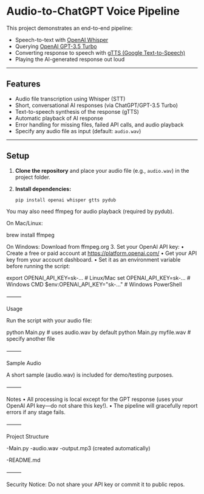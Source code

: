 # Audio-to-ChatGPT Voice Pipeline

This project demonstrates an end-to-end pipeline:
- Speech-to-text with [OpenAI Whisper](https://github.com/openai/whisper)
- Querying [OpenAI GPT-3.5 Turbo](https://platform.openai.com/docs/guides/gpt)
- Converting response to speech with [gTTS (Google Text-to-Speech)](https://gtts.readthedocs.io/)
- Playing the AI-generated response out loud

---

## Features

- Audio file transcription using Whisper (STT)
- Short, conversational AI responses (via ChatGPT/GPT-3.5 Turbo)
- Text-to-speech synthesis of the response (gTTS)
- Automatic playback of AI response
- Error handling for missing files, failed API calls, and audio playback
- Specify any audio file as input (default: `audio.wav`)

---

## Setup

1. **Clone the repository** and place your audio file (e.g., `audio.wav`) in the project folder.

2. **Install dependencies:**
   ```bash
   pip install openai whisper gtts pydub

You may also need ffmpeg for audio playback (required by pydub).

On Mac/Linux:

brew install ffmpeg

On Windows: Download from ffmpeg.org
	3.	Set your OpenAI API key:
	•	Create a free or paid account at https://platform.openai.com/
	•	Get your API key from your account dashboard.
	•	Set it as an environment variable before running the script:

export OPENAI_API_KEY=sk-...   # Linux/Mac
set OPENAI_API_KEY=sk-...      # Windows CMD
$env:OPENAI_API_KEY="sk-..."   # Windows PowerShell



⸻

Usage

Run the script with your audio file:

python Main.py              # uses audio.wav by default
python Main.py myfile.wav   # specify another file


⸻

Sample Audio

A short sample (audio.wav) is included for demo/testing purposes.

⸻

Notes
	•	All processing is local except for the GPT response (uses your OpenAI API key—do not share this key!).
	•	The pipeline will gracefully report errors if any stage fails.

⸻

Project Structure

-Main.py
-audio.wav
-output.mp3 (created automatically)

-README.md


⸻

Security Notice:
Do not share your API key or commit it to public repos.

